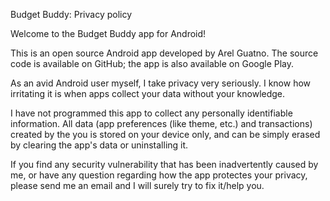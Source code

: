 Budget Buddy: Privacy policy

Welcome to the Budget Buddy app for Android!

This is an open source Android app developed by Arel Guatno. The source code is available on GitHub; the app is also available on Google Play.

As an avid Android user myself, I take privacy very seriously. I know how irritating it is when apps collect your data without your knowledge.

I have not programmed this app to collect any personally identifiable information. All data (app preferences (like theme, etc.) and transactions) created by the you is stored on your device only, and can be simply erased by clearing the app's data or uninstalling it.

If you find any security vulnerability that has been inadvertently caused by me, or have any question regarding how the app protectes your privacy, please send me an email and I will surely try to fix it/help you.
